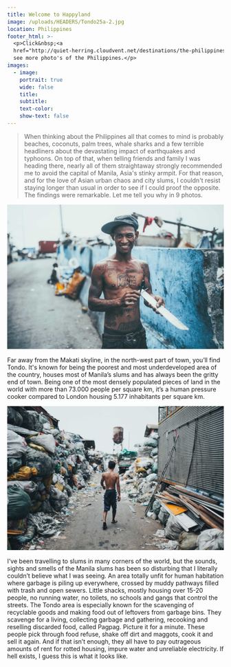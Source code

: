 ```yaml
---
title: Welcome to Happyland
image: /uploads/HEADERS/Tondo25a-2.jpg
location: Philippines
footer_html: >-
  <p>Click&nbsp;<a
  href="http://quiet-herring.cloudvent.net/destinations/the-philippines/">here</a>&nbsp;to
  see more photo's of the Philippines.</p>
images:
  - image:
    portrait: true
    wide: false
    title:
    subtitle:
    text-color:
    show-text: false
---
```



> When thinking about the Philippines all that comes to mind is probably beaches, coconuts, palm trees, whale sharks and a few terrible headliners about the devastating impact of earthquakes and typhoons. On top of that, when telling friends and family I was heading there, nearly all of them straightaway strongly recommended me to avoid the capital of Manila, Asia's stinky armpit. For that reason, and for the love of Asian urban chaos and city slums, I couldn't resist staying longer than usual in order to see if I could proof the opposite. The findings were remarkable. Let me tell you why in 9 photos.&nbsp;

![](/uploads/versions/tondo10---x----2048-1365x---.jpg)

Far away from the Makati skyline, in the north-west part of town, you’ll find Tondo. It's known for being the poorest and most underdeveloped area of the country, houses most of Manila’s slums and has always been the gritty end of town. Being one of the most densely populated pieces of land in the world with more than 73.000 people per square km, it’s a human pressure cooker compared to London housing 5.177 inhabitants per square km.

![](/uploads/versions/tondo24---x----2048-1365x---.jpg)

I’ve been travelling to slums in many corners of the world, but the sounds, sights and smells of the Manila slums has been so disturbing that I literally couldn’t believe what I was seeing. An area totally unfit for human habitation where garbage is piling up everywhere, crossed by muddy pathways filled with trash and open sewers. Little shacks, mostly housing over 15-20 people, no running water, no toilets, no schools and gangs that control the streets. The Tondo area is especially known for the scavenging of recyclable goods and making food out of leftovers from garbage bins. They scavenge for a living, collecting garbage and gathering, recooking and reselling discarded food, called Pagpag. Picture it for a minute. These people pick through food refuse, shake off dirt and maggots, cook it and sell it again. And if that isn’t enough, they all have to pay outrageous amounts of rent for rotted housing, impure water and unreliable electricity. If hell exists, I guess this is what it looks like.&nbsp;&nbsp;

&nbsp;

## &nbsp;

## &nbsp;